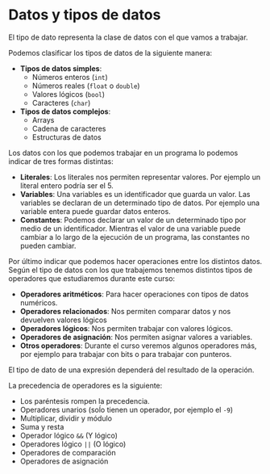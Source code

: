 # Datos y tipos de datos

El tipo de dato representa la clase de datos con el que vamos a trabajar. 

Podemos clasificar los tipos de datos de la siguiente manera:

* **Tipos de datos simples**:
    * Números enteros (`int`)
    * Números reales (`float` o `double`)
    * Valores lógicos (`bool`)
    * Caracteres (`char`)
* **Tipos de datos complejos**:
    * Arrays
    * Cadena de caracteres
    * Estructuras de datos

Los datos con los que podemos trabajar en un programa lo podemos indicar de tres formas distintas:

* **Literales**: Los literales nos permiten representar valores. Por ejemplo un literal entero podría ser el 5.
* **Variables**: Una variables es un identificador que guarda un valor. Las variables se declaran de un determinado tipo de datos. Por ejemplo una variable entera puede guardar datos enteros.
* **Constantes**: Podemos declarar un valor de un determinado tipo por medio de un identificador. Mientras el valor de una variable puede cambiar a lo largo de la ejecución de un programa, las constantes no pueden cambiar.

Por último indicar que podemos hacer operaciones entre los distintos datos. Según el tipo de datos con los que trabajemos tenemos distintos tipos de operadores que estudiaremos durante este curso:

* **Operadores aritméticos**: Para hacer operaciones con tipos de datos numéricos.
* **Operadores relacionados**: Nos permiten comparar datos y nos devuelven valores lógicos
* **Operadores lógicos**: Nos permiten trabajar con valores lógicos.
* **Operadores de asignación**: Nos permiten asignar valores a variables.
* **Otros operadores**: Durante el curso veremos algunos operadores más, por ejemplo para trabajar con bits o para trabajar con punteros.

El tipo de dato de una expresión dependerá del resultado de la operación. 

La precedencia de operadores es la siguiente:

* Los paréntesis rompen la precedencia.
* Operadores unarios (soĺo tienen un operador, por ejemplo el `-9`)
* Multiplicar, dividir y módulo
* Suma y resta
* Operador lógico `&&` (Y lógico)
* Operadores lógico `||` (O lógico)
* Operadores de comparación
* Operadores de asignación
